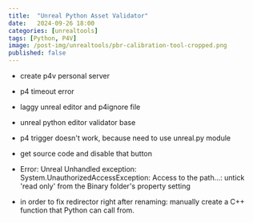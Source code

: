 ```yaml
---
title:  "Unreal Python Asset Validator"
date:   2024-09-26 18:00
categories: [unrealtools]
tags: [Python, P4V]
image: /post-img/unrealtools/pbr-calibration-tool-cropped.png
published: false
---
```


- create p4v personal server 
- p4 timeout error
- laggy unreal editor and p4ignore file

- unreal python editor validator base

- p4 trigger doesn't work, because need to use unreal.py module 

- get source code and disable that button

- Error: Unreal Unhandled exception: System.UnauthorizedAccessException: Access to the path...: untick 'read only' from the Binary folder's property setting

- in order to fix redirector right after renaming: manually create a C++ function that Python can call from.


